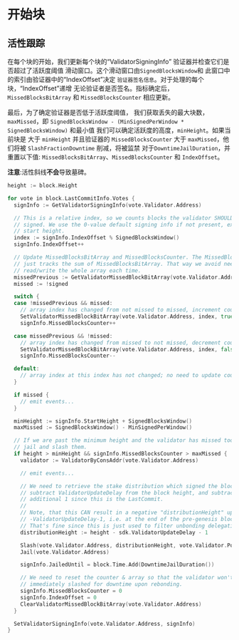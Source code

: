 # 开始块

## 活性跟踪

在每个块的开始，我们更新每个块的“ValidatorSigningInfo”
验证器并检查它们是否超过了活跃度阈值
滑动窗口。这个滑动窗口由`SignedBlocksWindow`和
此窗口中的索引由验证器中的“IndexOffset”决定
`验证器签名信息`。对于处理的每个块，“IndexOffset”递增
无论验证者是否签名。指标确定后，
`MissedBlocksBitArray` 和 `MissedBlocksCounter` 相应更新。

最后，为了确定验证器是否低于活跃度阈值，
我们获取丢失的最大块数，`maxMissed`，即
`SignedBlocksWindow - (MinSignedPerWindow * SignedBlocksWindow)` 和最小值
我们可以确定活跃度的高度，`minHeight`。如果当前块是
大于 `minHeight` 并且验证器的 `MissedBlocksCounter` 大于
`maxMissed`，他们将被 `SlashFractionDowntime` 削减，将被监禁
对于`DowntimeJailDuration`，并重置以下值:
`MissedBlocksBitArray`、`MissedBlocksCounter` 和 `IndexOffset`。

**注意**:活性斜线**不会**导致墓碑。 

```go
height := block.Height

for vote in block.LastCommitInfo.Votes {
  signInfo := GetValidatorSigningInfo(vote.Validator.Address)

  // This is a relative index, so we counts blocks the validator SHOULD have
  // signed. We use the 0-value default signing info if not present, except for
  // start height.
  index := signInfo.IndexOffset % SignedBlocksWindow()
  signInfo.IndexOffset++

  // Update MissedBlocksBitArray and MissedBlocksCounter. The MissedBlocksCounter
  // just tracks the sum of MissedBlocksBitArray. That way we avoid needing to
  // read/write the whole array each time.
  missedPrevious := GetValidatorMissedBlockBitArray(vote.Validator.Address, index)
  missed := !signed

  switch {
  case !missedPrevious && missed:
    // array index has changed from not missed to missed, increment counter
    SetValidatorMissedBlockBitArray(vote.Validator.Address, index, true)
    signInfo.MissedBlocksCounter++

  case missedPrevious && !missed:
    // array index has changed from missed to not missed, decrement counter
    SetValidatorMissedBlockBitArray(vote.Validator.Address, index, false)
    signInfo.MissedBlocksCounter--

  default:
    // array index at this index has not changed; no need to update counter
  }

  if missed {
    // emit events...
  }

  minHeight := signInfo.StartHeight + SignedBlocksWindow()
  maxMissed := SignedBlocksWindow() - MinSignedPerWindow()

  // If we are past the minimum height and the validator has missed too many
  // jail and slash them.
  if height > minHeight && signInfo.MissedBlocksCounter > maxMissed {
    validator := ValidatorByConsAddr(vote.Validator.Address)

    // emit events...

    // We need to retrieve the stake distribution which signed the block, so we
    // subtract ValidatorUpdateDelay from the block height, and subtract an
    // additional 1 since this is the LastCommit.
    //
    // Note, that this CAN result in a negative "distributionHeight" up to
    // -ValidatorUpdateDelay-1, i.e. at the end of the pre-genesis block (none) = at the beginning of the genesis block.
    // That's fine since this is just used to filter unbonding delegations & redelegations.
    distributionHeight := height - sdk.ValidatorUpdateDelay - 1

    Slash(vote.Validator.Address, distributionHeight, vote.Validator.Power, SlashFractionDowntime())
    Jail(vote.Validator.Address)

    signInfo.JailedUntil = block.Time.Add(DowntimeJailDuration())

    // We need to reset the counter & array so that the validator won't be
    // immediately slashed for downtime upon rebonding.
    signInfo.MissedBlocksCounter = 0
    signInfo.IndexOffset = 0
    ClearValidatorMissedBlockBitArray(vote.Validator.Address)
  }

  SetValidatorSigningInfo(vote.Validator.Address, signInfo)
}
```
